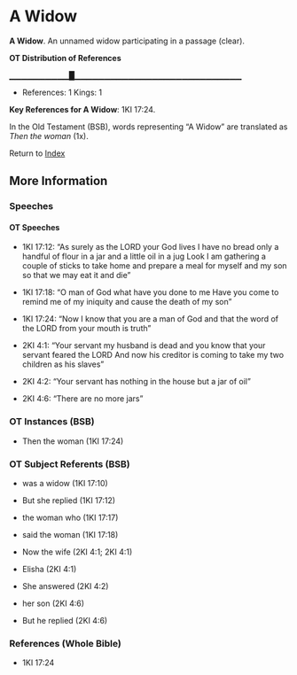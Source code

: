 # A Widow
**A Widow**. 
An unnamed widow participating in a passage (clear). 


**OT Distribution of References**

▁▁▁▁▁▁▁▁▁▁█▁▁▁▁▁▁▁▁▁▁▁▁▁▁▁▁▁▁▁▁▁▁▁▁▁▁▁▁
* References: 1 Kings: 1



**Key References for A Widow**: 
1KI 17:24. 


In the Old Testament (BSB), words representing “A Widow” are translated as 
*Then the woman* (1x). 




Return to [Index](00-Index.md)

## More Information

### Speeches

#### OT Speeches

* 1KI 17:12: “As surely as the LORD your God lives I have no bread only a handful of flour in a jar and a little oil in a jug Look I am gathering a couple of sticks to take home and prepare a meal for myself and my son so that we may eat it and die”

* 1KI 17:18: “O man of God what have you done to me Have you come to remind me of my iniquity and cause the death of my son”

* 1KI 17:24: “Now I know that you are a man of God and that the word of the LORD from your mouth is truth”

* 2KI 4:1: “Your servant my husband is dead and you know that your servant feared the LORD And now his creditor is coming to take my two children as his slaves”

* 2KI 4:2: “Your servant has nothing in the house but a jar of oil”

* 2KI 4:6: “There are no more jars”

### OT Instances (BSB)

* Then the woman (1KI 17:24)



### OT Subject Referents (BSB)

* was a widow (1KI 17:10)

* But she replied (1KI 17:12)

* the woman who (1KI 17:17)

* said the woman (1KI 17:18)

* Now the wife (2KI 4:1; 2KI 4:1)

* Elisha (2KI 4:1)

* She answered (2KI 4:2)

* her son (2KI 4:6)

* But he replied (2KI 4:6)



### References (Whole Bible)

* 1KI 17:24



